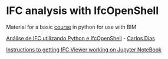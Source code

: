 # IFC analysis with IfcOpenShell

Material for a basic [course](https://github.com/bimfag/intro-python-bim) in python for use with BIM

[Análise de IFC utilizando Python e IfcOpenShell](https://www.youtube.com/watch?v=fKIuYu0-hVk) - [Carlos Dias](https://github.com/c4rlosdias)

[Instructions to getting IFC Viewer working on Jupyter NoteBook](https://gist.github.com/feromes/b9e7935b9313e7eb7e197d267168ebdb)
